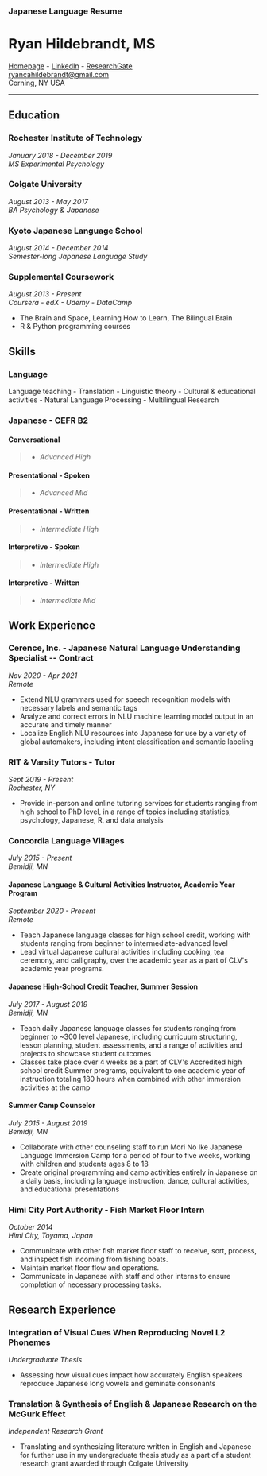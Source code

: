 ### Japanese Language Resume

# Ryan Hildebrandt, MS

[Homepage](https://github.com/ryancahildebrandt) - [LinkedIn](https://linkedin.com/in/rcah) - [ResearchGate](https://researchgate.net/profile/Ryan\_Hildebrandt)<br>
ryancahildebrandt@gmail.com<br>
Corning, NY USA<br>

---

## Education

### Rochester Institute of Technology

*January 2018 - December 2019*<br>
*MS Experimental Psychology*<br>

### Colgate University

*August 2013 - May 2017*<br>
*BA Psychology & Japanese*<br>

### Kyoto Japanese Language School

*August 2014 - December 2014*<br>
*Semester-long Japanese Language Study*<br>

### Supplemental Coursework

*August 2013 - Present*<br>
*Coursera - edX - Udemy - DataCamp*<br>

- The Brain and Space, Learning How to Learn, The Bilingual Brain 
- R & Python programming courses

## Skills

### Language

Language teaching - Translation - Linguistic theory - Cultural & educational activities - Natural Language Processing - Multilingual Research

### Japanese - CEFR B2
#### Conversational<br>
> - *Advanced High*<br>
#### Presentational - Spoken<br>
> - *Advanced Mid*<br>
#### Presentational - Written<br>
> - *Intermediate High*<br>
#### Interpretive - Spoken<br>
> - *Intermediate High*<br>
#### Interpretive - Written<br>
> - *Intermediate Mid*<br>

## Work Experience

### Cerence, Inc. - Japanese Natural Language Understanding Specialist -- Contract

*Nov 2020 - Apr 2021*<br>
*Remote*<br>

- Extend NLU grammars used for speech recognition models with necessary labels and semantic tags
- Analyze and correct errors in NLU machine learning model output in an accurate and timely manner
- Localize English NLU resources into Japanese for use by a variety of global automakers, including intent classification and semantic labeling

### RIT & Varsity Tutors - Tutor

*Sept 2019 - Present*<br>
*Rochester, NY*<br>

- Provide in-person and online tutoring services for students ranging from high school to PhD level, in a range of topics including statistics, psychology, Japanese, R, and data analysis

### Concordia Language Villages
*July 2015 - Present*<br>
*Bemidji, MN*<br>

#### Japanese Language & Cultural Activities Instructor, Academic Year Program
*September 2020 - Present*<br>
*Remote*<br>

- Teach Japanese language classes for high school credit, working with students ranging from beginner to intermediate-advanced level
- Lead virtual Japanese cultural activities including cooking, tea ceremony, and calligraphy, over the academic year as a part of CLV's academic year programs.

#### Japanese High-School Credit Teacher, Summer Session
*July 2017 - August 2019*<br>
*Bemidji, MN*<br>

- Teach daily Japanese language classes for students ranging from beginner to ~300 level Japanese, including curricuum structuring, lesson planning, student assessments, and a range of activities and projects to showcase student outcomes
- Classes take place over 4 weeks as a part of CLV's Accredited high school credit Summer programs, equivalent to one academic year of instruction totaling 180 hours when combined with other immersion activities at the camp

#### Summer Camp Counselor
*July 2015 - August 2019*<br>
*Bemidji, MN*<br>

- Collaborate with other counseling staff to run Mori No Ike Japanese Language Immersion Camp for a period of four to five weeks, working with children and students ages 8 to 18
- Create original programming and camp activities entirely in Japanese on a daily basis, including language instruction, dance, cultural activities, and educational presentations

### Himi City Port Authority - Fish Market Floor Intern

*October 2014*<br>
*Himi City, Toyama, Japan*<br>

- Communicate with other fish market floor staff to receive, sort, process, and
inspect fish incoming from fishing boats.
- Maintain market floor flow and operations.
- Communicate in Japanese with staff and other interns to ensure completion of
necessary processing tasks.

## Research Experience

### Integration of Visual Cues When Reproducing Novel L2 Phonemes

*Undergraduate Thesis*<br>

- Assessing how visual cues impact how accurately English speakers reproduce Japanese long vowels and geminate consonants

### Translation & Synthesis of English & Japanese Research on the McGurk Effect

*Independent Research Grant*<br>

- Translating and synthesizing literature written in English and Japanese for further use in my undergraduate thesis study as a part of a student research grant awarded through Colgate University

